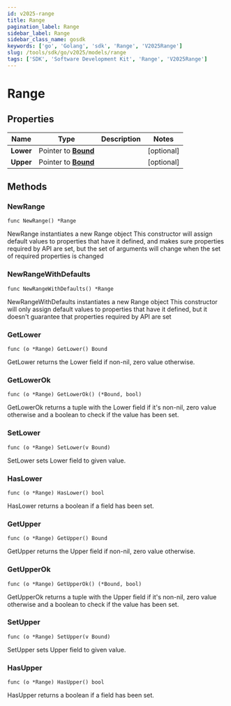 ```yaml
---
id: v2025-range
title: Range
pagination_label: Range
sidebar_label: Range
sidebar_class_name: gosdk
keywords: ['go', 'Golang', 'sdk', 'Range', 'V2025Range']
slug: /tools/sdk/go/v2025/models/range
tags: ['SDK', 'Software Development Kit', 'Range', 'V2025Range']
---
```


# Range

## Properties

| Name      | Type                          | Description | Notes      |
| --------- | ----------------------------- | ----------- | ---------- |
| **Lower** | Pointer to [**Bound**](bound) |             | [optional] |
| **Upper** | Pointer to [**Bound**](bound) |             | [optional] |

## Methods

### NewRange

`func NewRange() *Range`

NewRange instantiates a new Range object This constructor will assign default values to properties that have it defined, and makes sure properties required by API are set, but the set of arguments will change when the set of required properties is changed

### NewRangeWithDefaults

`func NewRangeWithDefaults() *Range`

NewRangeWithDefaults instantiates a new Range object This constructor will only assign default values to properties that have it defined, but it doesn't guarantee that properties required by API are set

### GetLower

`func (o *Range) GetLower() Bound`

GetLower returns the Lower field if non-nil, zero value otherwise.

### GetLowerOk

`func (o *Range) GetLowerOk() (*Bound, bool)`

GetLowerOk returns a tuple with the Lower field if it's non-nil, zero value otherwise and a boolean to check if the value has been set.

### SetLower

`func (o *Range) SetLower(v Bound)`

SetLower sets Lower field to given value.

### HasLower

`func (o *Range) HasLower() bool`

HasLower returns a boolean if a field has been set.

### GetUpper

`func (o *Range) GetUpper() Bound`

GetUpper returns the Upper field if non-nil, zero value otherwise.

### GetUpperOk

`func (o *Range) GetUpperOk() (*Bound, bool)`

GetUpperOk returns a tuple with the Upper field if it's non-nil, zero value otherwise and a boolean to check if the value has been set.

### SetUpper

`func (o *Range) SetUpper(v Bound)`

SetUpper sets Upper field to given value.

### HasUpper

`func (o *Range) HasUpper() bool`

HasUpper returns a boolean if a field has been set.
